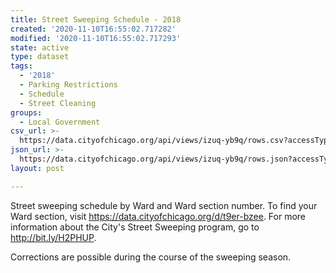 ```yaml
---
title: Street Sweeping Schedule - 2018
created: '2020-11-10T16:55:02.717282'
modified: '2020-11-10T16:55:02.717293'
state: active
type: dataset
tags:
  - '2018'
  - Parking Restrictions
  - Schedule
  - Street Cleaning
groups:
  - Local Government
csv_url: >-
  https://data.cityofchicago.org/api/views/izuq-yb9q/rows.csv?accessType=DOWNLOAD
json_url: >-
  https://data.cityofchicago.org/api/views/izuq-yb9q/rows.json?accessType=DOWNLOAD
layout: post

---
```

Street sweeping schedule by Ward and Ward section number. To find your Ward section, visit https://data.cityofchicago.org/d/t9er-bzee. For more information about the City's Street Sweeping program, go to http://bit.ly/H2PHUP.

Corrections are possible during the course of the sweeping season.
